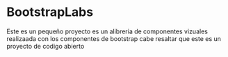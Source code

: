 # BootstrapLabs
Este es un pequeño proyecto es un alibreria de componentes vizuales realizaada con  los componentes de bootstrap  cabe resaltar que este es un proyecto de codigo abierto
